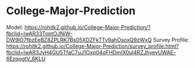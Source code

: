 # College-Major-Prediction

Model:
https://rohitk2.github.io/College-Major-Prediction/?fbclid=IwAR33ToptOJNiW-DW9lO7fbzEeBZ8ZPLRK7Bs05XDZFkTTy9ahOsoxQ9zWxQ
Survey Profile: 
https://rohitk2.github.io/College-Major-Prediction/survey_profile.html?fbclid=IwAR3JyH4GU5TfaC7uJ1Oxp04qFHDmIX0ul4RZJhyeyUWAE-6EzqogtV_6KLU
